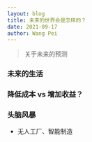 ```yaml
---
layout: blog
title: 未来的世界会是怎样的？
date: 2021-09-17
author: Wang Pei
---
```


> 关于未来的预测

### 未来的生活

### 降低成本 vs 增加收益？

### 头脑风暴

- 无人工厂、智能制造
